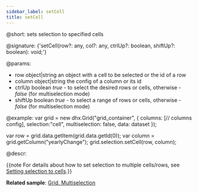 ```yaml
---
sidebar_label: setCell
title: setCell
---          
```


@short: sets selection to specified cells

@signature: {'setCell(row?: any, col?: any, ctrlUp?: boolean, shiftUp?: boolean): void;'}

@params:
- row     object|string    an object with a cell to be selected or the id of a row
- column  object|string    the config of a column or its id
- ctrlUp  boolean     <i>true</i> - to select the desired rows or cells, otherwise - <i>false</i> (for multiselection mode)
- shiftUp   boolean     <i>true</i> - to select a range of rows or cells, otherwise - <i>false</i> (for multiselection mode)

@example:
var grid = new dhx.Grid("grid_container", {
    columns: [// columns config],
    selection:"cell",
    multiselection: false, 
    data: dataset
});

var row = grid.data.getItem(grid.data.getId(0));
var column = grid.getColumn("yearlyChange");
grid.selection.setCell(row, column);

@descr:

{{note For details about how to set selection to multiple cells/rows, see [Setting selection to cells](grid/usage_selection.md#setting-selection-to-cells).}}

**Related sample**: [Grid. Multiselection](https://snippet.dhtmlx.com/4nj0e9ye)

[comment]: # (@related: grid/usage_selection.md)

[comment]: # (@relatedapi: grid/api/selection/selection_enable_method.md grid/api/selection/selection_removecell_method.md)
